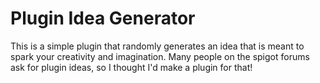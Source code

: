 # Plugin Idea Generator #
This is a simple plugin that randomly generates an idea that is meant to spark your creativity and imagination.
Many people on the spigot forums ask for plugin ideas, so I thought I'd make a plugin for that!

